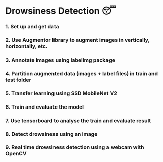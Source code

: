 # Drowsiness Detection 😴

### 1. Set up and get data 
### 2. Use Augmentor library to augment images in vertically, horizontally, etc. 
### 3. Annotate images using labelImg package
### 4. Partition augmented data (images + label files) in train and test folder 
### 5. Transfer learning using SSD MobileNet V2 
### 6. Train and evaluate the model
### 7. Use tensorboard to analyse the train and evaluate result 
### 8. Detect drowsiness using an image 
### 9. Real time drowsiness detection using a webcam with OpenCV 
